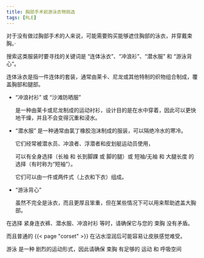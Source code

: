 ```yaml
---
title: 胸部手术前游泳衣物挑选
tags: [RLE]
---
```


对于没有做过胸部手术的人来说，可能需要购买能够遮住胸部的泳衣，并穿戴束胸。·

搜索这类服装时要寻找的关键词是 “连体泳衣”、“冲浪衫”、“潜水服” 和 “游泳背心”。

连体泳衣是指一件连体的套装，通常由莱卡、尼龙或其他特制的织物组合制成，覆盖胸部和腿部。

- “冲浪衬衫” 或 “沙滩防晒服”

  是一种由莱卡或尼龙制成的运动衬衫，设计目的是在水中穿着，因此可以更快地干燥，并且不会变得沉重和浸水。

- “潜水服” 是一种通常由氯丁橡胶泡沫制成的服装，可以隔绝冷水的寒冷。

  它们经常被潜水员、冲浪者、浮潜者和皮划艇运动员使用，

  可以有全身选择（长袖 和 长到脚踝 或 脚的腿）或 短袖/无袖 和 大腿长度 的 选择（有时称为“短袖”）。

  它们可以由一件或两件式（上衣和下衣）组成。

- “游泳背心”

  虽然不完全是泳衣，而且更厚且笨重，但在某些情况下可以用来帮助遮盖大胸部。

在选择 紧身连衣裤、潜水服、冲浪衬衫 等时，请确保它与您的 束胸 没有矛盾。

而且普通的 {{< page "corset" >}} 在沾水湿润后可能容易让皮肤感觉难受。

游泳 是一种 剧烈的运动形式，因此请确保 束胸 有足够的 运动 和 呼吸空间
